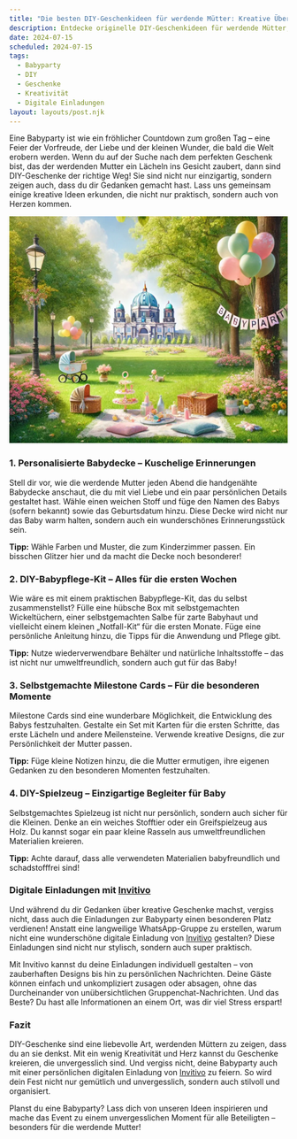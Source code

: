 ```yaml
---
title: "Die besten DIY-Geschenkideen für werdende Mütter: Kreative Überraschungen zur Babyparty"
description: Entdecke originelle DIY-Geschenkideen für werdende Mütter, die während der Babyparty für Freude sorgen. Und erfahre, wie du mit digitalen Einladungen von Invitivo den perfekten Rahmen für deine Feier schaffst.
date: 2024-07-15
scheduled: 2024-07-15
tags:
  - Babyparty
  - DIY
  - Geschenke
  - Kreativität
  - Digitale Einladungen
layout: layouts/post.njk
---
```


Eine Babyparty ist wie ein fröhlicher Countdown zum großen Tag – eine Feier der Vorfreude, der Liebe und der kleinen Wunder, die bald die Welt erobern werden. Wenn du auf der Suche nach dem perfekten Geschenk bist, das der werdenden Mutter ein Lächeln ins Gesicht zaubert, dann sind DIY-Geschenke der richtige Weg! Sie sind nicht nur einzigartig, sondern zeigen auch, dass du dir Gedanken gemacht hast. Lass uns gemeinsam einige kreative Ideen erkunden, die nicht nur praktisch, sondern auch von Herzen kommen.

![DIY-Geschenke für werdende Mütter](/img/picnic-park.webp)

### 1. **Personalisierte Babydecke – Kuschelige Erinnerungen**

Stell dir vor, wie die werdende Mutter jeden Abend die handgenähte Babydecke anschaut, die du mit viel Liebe und ein paar persönlichen Details gestaltet hast. Wähle einen weichen Stoff und füge den Namen des Babys (sofern bekannt) sowie das Geburtsdatum hinzu. Diese Decke wird nicht nur das Baby warm halten, sondern auch ein wunderschönes Erinnerungsstück sein.

**Tipp:** Wähle Farben und Muster, die zum Kinderzimmer passen. Ein bisschen Glitzer hier und da macht die Decke noch besonderer!

### 2. **DIY-Babypflege-Kit – Alles für die ersten Wochen**

Wie wäre es mit einem praktischen Babypflege-Kit, das du selbst zusammenstellst? Fülle eine hübsche Box mit selbstgemachten Wickeltüchern, einer selbstgemachten Salbe für zarte Babyhaut und vielleicht einem kleinen „Notfall-Kit“ für die ersten Monate. Füge eine persönliche Anleitung hinzu, die Tipps für die Anwendung und Pflege gibt.

**Tipp:** Nutze wiederverwendbare Behälter und natürliche Inhaltsstoffe – das ist nicht nur umweltfreundlich, sondern auch gut für das Baby!

### 3. **Selbstgemachte Milestone Cards – Für die besonderen Momente**

Milestone Cards sind eine wunderbare Möglichkeit, die Entwicklung des Babys festzuhalten. Gestalte ein Set mit Karten für die ersten Schritte, das erste Lächeln und andere Meilensteine. Verwende kreative Designs, die zur Persönlichkeit der Mutter passen.

**Tipp:** Füge kleine Notizen hinzu, die die Mutter ermutigen, ihre eigenen Gedanken zu den besonderen Momenten festzuhalten.

### 4. **DIY-Spielzeug – Einzigartige Begleiter für Baby**

Selbstgemachtes Spielzeug ist nicht nur persönlich, sondern auch sicher für die Kleinen. Denke an ein weiches Stofftier oder ein Greifspielzeug aus Holz. Du kannst sogar ein paar kleine Rasseln aus umweltfreundlichen Materialien kreieren.

**Tipp:** Achte darauf, dass alle verwendeten Materialien babyfreundlich und schadstofffrei sind!

### **Digitale Einladungen mit [Invitivo](https://invitivo.com/create)**

Und während du dir Gedanken über kreative Geschenke machst, vergiss nicht, dass auch die Einladungen zur Babyparty einen besonderen Platz verdienen! Anstatt eine langweilige WhatsApp-Gruppe zu erstellen, warum nicht eine wunderschöne digitale Einladung von [Invitivo](https://invitivo.com) gestalten? Diese Einladungen sind nicht nur stylisch, sondern auch super praktisch.

Mit Invitivo kannst du deine Einladungen individuell gestalten – von zauberhaften Designs bis hin zu persönlichen Nachrichten. Deine Gäste können einfach und unkompliziert zusagen oder absagen, ohne das Durcheinander von unübersichtlichen Gruppenchat-Nachrichten. Und das Beste? Du hast alle Informationen an einem Ort, was dir viel Stress erspart!

### **Fazit**

DIY-Geschenke sind eine liebevolle Art, werdenden Müttern zu zeigen, dass du an sie denkst. Mit ein wenig Kreativität und Herz kannst du Geschenke kreieren, die unvergesslich sind. Und vergiss nicht, deine Babyparty auch mit einer persönlichen digitalen Einladung von [Invitivo](https://invitivo.com) zu feiern. So wird dein Fest nicht nur gemütlich und unvergesslich, sondern auch stilvoll und organisiert.

Planst du eine Babyparty? Lass dich von unseren Ideen inspirieren und mache das Event zu einem unvergesslichen Moment für alle Beteiligten – besonders für die werdende Mutter!

